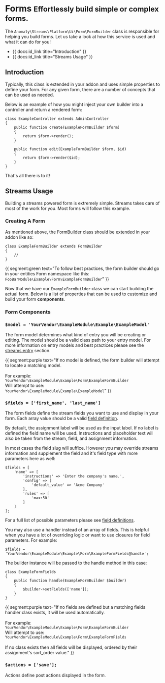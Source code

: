 # Forms <small>Effortlessly build simple or complex forms.</small>

The `Anomaly\Streams\Platform\Ui\Form\FormBuilder` class is responsible for helping you build forms. Let us take a look at how this service is used and what it can do for you!

* {{ docs:id_link title="Introduction" }}
* {{ docs:id_link title="Streams Usage" }}


## Introduction

Typically, this class is extended in your addon and uses simple properties to define your form. For any given form, there are a number of concepts that can be used as needed.

Below is an example of how you might inject your own builder into a controller and return a rendered form:

	class ExampleController extends AdminController
	{
		public function create(ExampleFormBuilder $form)
		{
			return $form->render();
		}
		
		public function edit(ExampleFormBuilder $form, $id)
		{
			return $form->render($id);
		}
	}

That's all there is to it!

## Streams Usage

Building a streams powered form is extremely simple. Streams takes care of most of the work for you. Most forms will follow this example.

### Creating A Form

As mentioned above, the FormBuilder class should be extended in your addon like so:

	class ExampleFormBuilder extends FormBuilder
	{
		//
	}

{{ segment:green text="To follow best practices, the form builder should go in your entities Form namespace like this: `FooBarModule\Example\Form\ExampleFormBuilder`" }}

Now that we have our `ExampleFormBuilder` class we can start building the actual form. Below is a list of properties that can be used to customize and build your form **components**.

### Form Components

### `$model = 'YourVendor\ExampleModule\Example\ExampleModel'`

The form model determines what kind of entry you will be creating or editing. The model should be a valid class path to your entry model. For more information on entry models and best practices please see the [streams entry](streams/entries) section.

{{ segment:purple text="If no model is defined, the form builder will attempt to locate a matching model.<br><br>For example:<br>`YourVendor\ExampleModule\Example\Form\ExampleFormBuilder`<br>Will attempt to use:<br>`YourVendor\ExampleModule\Example\ExampleModel`" }}

### `$fields = ['first_name', 'last_name']`

The form fields define the stream fields you want to use and display in your form. Each array value should be a valid [field definition](streams/fields#array-definition).

By default, the assignment label will be used as the input label. If no label is defined the field name will be used. Instructions and placeholder text will also be taken from the stream, field, and assignment information.

In most cases the field slug will suffice. However you may override streams information and supplement the field and it's field type with more parameters here as well:

	$fields = [
		'name' => [
			'instructions' => 'Enter the company's name.',
			'config' => [
				'default_value' => 'Acme Company'
			],
			'rules' => [
				'max:50'
			]
		]
	];

For a full list of possible parameters please see [field definitions](streams/fields#array-definition).

You may also use a handler instead of an array of fields. This is helpful when you have a lot of overriding logic or want to use closures for field parameters. For example:

`$fields = 'YourVendor\ExampleModule\Example\Form\ExampleFormFields@handle';`

The builder instance will be passed to the handle method in this case:

	class ExampleFormFields
	{
		public function handle(ExampleFormBuilder $builder)
		{
			$builder->setFields(['name']);
		}
	}

{{ segment:purple text="If no fields are defined but a matching fields handler class exists, it will be used automatically.<br><br>For example:<br>`YourVendor\ExampleModule\Example\Form\ExampleFormBuilder`<br>Will attempt to use:<br>`YourVendor\ExampleModule\Example\Form\ExampleFormFields`<br><br>If no class exists then all fields will be displayed, ordered by their assignment's sort_order value." }}

### `$actions = ['save'];`

Actions define post actions displayed in the form.